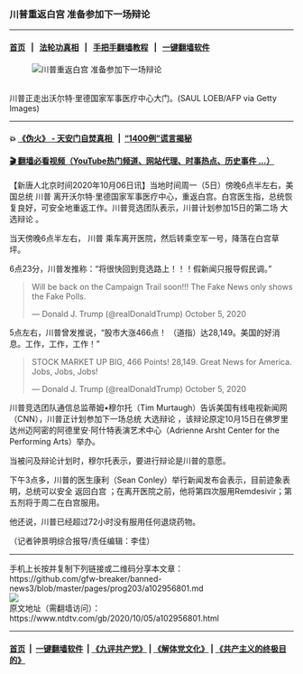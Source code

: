 ### 川普重返白宫 准备参加下一场辩论
------------------------

#### [首页](https://github.com/gfw-breaker/banned-news3/blob/master/README.md) &nbsp;&nbsp;|&nbsp;&nbsp; [法轮功真相](https://github.com/begood0513/basic/blob/master/README.md)  &nbsp;&nbsp;|&nbsp;&nbsp; [手把手翻墙教程](https://github.com/gfw-breaker/guides/wiki)  &nbsp;&nbsp;|&nbsp;&nbsp; [一键翻墙软件](https://github.com/gfw-breaker/nogfw/blob/master/README.md)  



<div><div class="featured_image">
 <figure>
  <img alt="川普重返白宫 准备参加下一场辩论" src="https://i.ntdtv.com/assets/uploads/2020/10/GettyImages-1228916005-800x450.jpg"/>
 </figure><br/>
 <span class="caption">
  川普正走出沃尔特‧里德国家军事医疗中心大门。(SAUL LOEB/AFP via Getty Images)
 </span>
</div>
</div><hr/>

#### 💥 [《伪火》 - 天安门自焚真相 ](http://158.247.195.190:10000/videos/blog/weihuo.html)&nbsp; |&nbsp; [“1400例”谎言揭秘  ](http://158.247.195.190:10000/videos/blog/jiexi1400.html)

#### [ 🎬  翻墙必看视频（YouTube热门频道、网站代理、时事热点、历史事件 ...）](https://github.com/gfw-breaker/links/blob/master/banned.md)

<div><div class="post_content" itemprop="articleBody">
 <p>
  【新唐人北京时间2020年10月06日讯】当地时间周一（5日）傍晚6点半左右，美国总统
  <ok href="https://www.ntdtv.com/gb/川普.htm">
   川普
  </ok>
  离开沃尔特‧里德国家军事医疗中心，重返白宫。白宫医生指，总统恢复良好，可安全地重返工作。川普竞选团队表示，川普计划参加15日的第二场
  <ok href="https://www.ntdtv.com/gb/大选辩论.htm">
   大选辩论
  </ok>
  。
 </p>
 <p>
  当天傍晚6点半左右，
  <ok href="https://www.ntdtv.com/gb/川普.htm">
   川普
  </ok>
  乘车离开医院，然后转乘空军一号，降落在白宫草坪。
 </p>
 <p>
  6点23分，川普发推称：“将很快回到竞选路上！！！假新闻只报导假民调。”
 </p>
 <blockquote class="twitter-tweet" data-dnt="true" data-width="500">
  <p dir="ltr" lang="en">
   Will be back on the Campaign Trail soon!!! The Fake News only shows the Fake Polls.
  </p>
  <p>
   — Donald J. Trump (@realDonaldTrump)
   <ok href="https://twitter.com/realDonaldTrump/status/1313243541959737349?ref_src=twsrc%5Etfw">
    October 5, 2020
   </ok>
  </p>
 </blockquote>
 <p>
  <script async="" charset="utf-8" src="https://platform.twitter.com/widgets.js">
  </script>
 </p>
 <p>
  <p>
   5点左右，川普曾发推说，“股市大涨466点！ （道指）达28,149。美国的好消息。工作，工作，工作！”
  </p>
  <blockquote class="twitter-tweet" data-dnt="true" data-width="500">
   <p dir="ltr" lang="en">
    STOCK MARKET UP BIG, 466 Points!  28,149. Great News for America. Jobs, Jobs, Jobs!
   </p>
   <p>
    — Donald J. Trump (@realDonaldTrump)
    <ok href="https://twitter.com/realDonaldTrump/status/1313220863735533570?ref_src=twsrc%5Etfw">
     October 5, 2020
    </ok>
   </p>
  </blockquote>
  <p>
   <script async="" charset="utf-8" src="https://platform.twitter.com/widgets.js">
   </script>
  </p>
  <p>
   <p>
    川普竞选团队通信总监蒂姆•穆尔托（Tim Murtaugh）告诉美国有线电视新闻网（CNN），川普正计划参加下一场总统
    <ok href="https://www.ntdtv.com/gb/大选辩论.htm">
     大选辩论
    </ok>
    ，该辩论原定10月15日在佛罗里达州迈阿密的阿德里安·阿什特表演艺术中心（Adrienne Arsht Center for the Performing Arts）举办。
   </p>
   <p>
    当被问及辩论计划时，穆尔托表示，要进行辩论是川普的意愿。
   </p>
   <p>
    下午3点多，川普的医生康利（Sean Conley）举行新闻发布会表示，目前迹象表明，总统可以安全
    <ok href="https://www.ntdtv.com/gb/返回白宫.htm">
     返回白宫
    </ok>
    ；在离开医院之前，他将第四次服用Remdesivir；第五剂将于周二在白宫服用。
   </p>
   <p>
    他还说，川普已经超过72小时没有服用任何退烧药物。
   </p>
   <p>
    （记者钟景明综合报导/责任编辑：李佳）
   </p>
   <div class="single_ad">
   </div>
  </p>
 </p>
</div>
</div>
<hr/>
手机上长按并复制下列链接或二维码分享本文章：<br/>
https://github.com/gfw-breaker/banned-news3/blob/master/pages/prog203/a102956801.md <br/>
<a href='https://github.com/gfw-breaker/banned-news3/blob/master/pages/prog203/a102956801.md'><img src='https://github.com/gfw-breaker/banned-news3/blob/master/pages/prog203/a102956801.md.png'/></a> <br/>
原文地址（需翻墙访问）：https://www.ntdtv.com/gb/2020/10/05/a102956801.html


------------------------
#### [首页](https://github.com/gfw-breaker/banned-news3/blob/master/README.md) &nbsp;|&nbsp; [一键翻墙软件](https://github.com/gfw-breaker/nogfw/blob/master/README.md) &nbsp;| [《九评共产党》](https://github.com/gfw-breaker/9ping.md/blob/master/README.md#九评之一评共产党是什么) | [《解体党文化》](https://github.com/gfw-breaker/jtdwh.md/blob/master/README.md) | [《共产主义的终极目的》](https://github.com/gfw-breaker/gczydzjmd.md/blob/master/README.md)


<img src='http://gfw-breaker.win/banned-news3/pages/prog203/a102956801.md' width='0px' height='0px'/>
